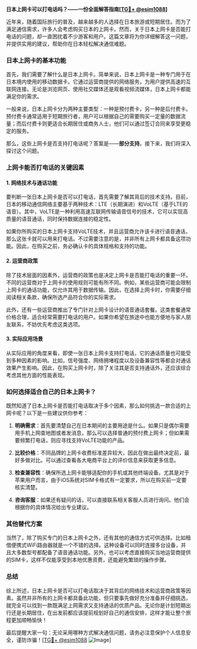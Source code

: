 **日本上网卡可以打电话吗？——一份全面解答指南[[TG💪+ @esim1088](https://t.me/s/esim1088)]**

近年来，随着国际旅行的普及，越来越多的人选择在日本旅游或短期居住。而为了满足通信需求，许多人会考虑购买日本的上网卡。然而，关于日本上网卡是否能打电话的问题，却一直困扰着不少游客和用户。这篇文章将为你详细解答这一问题，并提供实用的建议，帮助你在日本轻松解决通信难题。

### 日本上网卡的基本功能

首先，我们需要了解什么是日本上网卡。简单来说，日本上网卡是一种专门用于在日本境内使用的移动数据卡。它通过运营商提供的网络服务，为用户提供高速的互联网连接。无论是浏览网页、使用社交媒体还是观看视频流媒体，日本上网卡都能满足你的需求。

一般来说，日本上网卡分为两种主要类型：一种是预付费卡，另一种是后付费卡。预付费卡通常适用于短期旅行者，用户可以根据自己的需要购买一定量的数据流量；而后付费卡则更适合长期居住或商务人士，他们可以通过签订合同来享受更稳定的服务。

那么，这些上网卡是否支持打电话呢？答案是——**部分支持**。接下来，我们将深入探讨这个问题。

### 上网卡能否打电话的关键因素

#### 1. 网络技术与通话功能

要判断一张日本上网卡是否可以打电话，首先需要了解其背后的技术支持。目前，日本的移动通信网络主要基于两种技术：LTE（长期演进）和VoLTE（基于LTE的语音）。其中，VoLTE是一种利用高速互联网传输语音信号的技术，它可以实现高质量的语音通话，同时保持数据连接的稳定性。

如果你所购买的日本上网卡支持VoLTE技术，并且运营商允许该卡进行语音通话，那么这张卡就可以用来打电话。不过需要注意的是，并非所有上网卡都具备这项功能。因此，在购买之前，务必确认卡的具体规格和支持的功能。

#### 2. 运营商政策

除了技术层面的因素外，运营商的政策也是决定上网卡是否能打电话的重要一环。不同的运营商对于上网卡的使用规则可能有所不同。例如，某些运营商可能会限制上网卡的通话功能，仅允许其用于数据传输。因此，在选择上网卡时，你需要仔细阅读相关条款，确保所选产品符合你的实际需求。

此外，还有一些运营商推出了专门针对上网卡设计的语音通话套餐。这类套餐通常价格合理，适合经常需要打电话的用户。如果你希望在旅途中也能方便地与家人朋友联系，不妨优先考虑这类选项。

#### 3. 实际应用场景

从实际应用的角度来看，即使一张日本上网卡支持打电话，它的通话质量也可能受到多种因素的影响。比如，信号强度、网络拥堵程度以及设备兼容性等都会对通话效果产生影响。因此，在购买上网卡时，除了关注其是否支持通话外，还应该综合考虑其他方面的性能表现。

### 如何选择适合自己的日本上网卡？

既然知道了日本上网卡是否能打电话取决于多个因素，那么如何挑选一款合适的上网卡呢？以下是一些建议供你参考：

1. **明确需求**：首先要清楚自己在日本期间的主要用途是什么。如果只是偶尔需要用手机上网查地图或者发消息，那么可以选择普通的预付费上网卡；但如果需要频繁打电话，则应寻找支持VoLTE功能的产品。

2. **比较价格**：不同品牌的上网卡收费标准差异较大，因此在做出最终决定前，最好多做对比。可以通过查看各大电商平台上的评价信息来获取更多信息。

3. **检查兼容性**：确保所选上网卡能够适配你的手机或其他终端设备。尤其是对于苹果用户而言，由于iOS系统对SIM卡格式有一定要求，所以在购买前一定要核实清楚。

4. **咨询客服**：如果还有疑问的话，可以直接联系相关客服人员进行询问。他们会根据你的具体情况给出专业建议。

### 其他替代方案

当然了，除了购买专门的日本上网卡之外，还有其他的通信方式可供选择。比如租借便携式WiFi路由器就是一个不错的选择。这种设备可以同时连接多台设备，并且大多数型号都配备了语音通话功能。另外，也可以考虑直接购买当地运营商提供的SIM卡，这样不仅能享受到本地优惠资费，还能避免繁琐的操作步骤。

### 总结

综上所述，日本上网卡是否可以打电话取决于其背后的网络技术和运营商政策等因素。虽然并非所有的上网卡都具备此功能，但只要事先做好充分准备并仔细挑选，就完全可以找到一款既满足上网需求又支持通话的优质产品。无论你是计划短期出行还是长期居住，在出发前都应该提前规划好自己的通信安排，这样才能让整个旅程更加顺畅愉快！

最后提醒大家一句：无论采用哪种方式解决通信问题，请务必注意保护个人信息安全，谨防诈骗！[[TG💪+ @esim1088](https://t.me/s/esim1088) ![Image](https://i.postimg.cc/4NQfJmqS/Snipaste-2025-05-13-00-14-12.png)]
